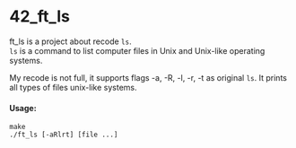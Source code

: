 # 42_ft_ls

ft_ls is a project about recode `ls`.\
`ls` is a command to list computer files in Unix and Unix-like operating systems.

My recode is not full, it supports flags -a, -R, -l, -r, -t as original `ls`. It prints all types of files unix-like systems.

#### Usage:
`make`\
`./ft_ls [-aRlrt] [file ...]`
